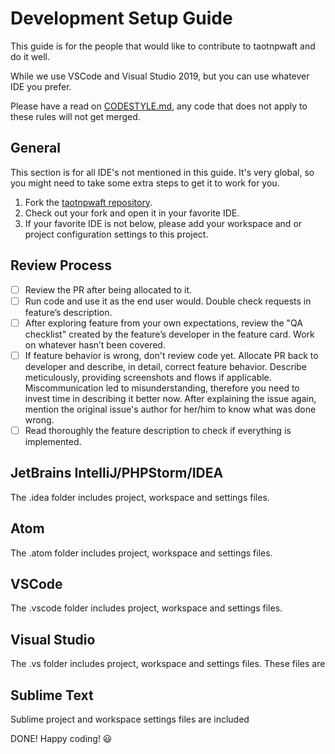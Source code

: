 # Development Setup Guide

This guide is for the people that would like to contribute to taotnpwaft and do it well.

While we use VSCode and Visual Studio 2019, but you can use whatever IDE you prefer.

Please have a read on [CODESTYLE.md](CODESTYLE.md), any code that does not apply to these rules will not get merged.

## General

This section is for all IDE's not mentioned in this guide.
It's very global, so you might need to take some extra steps to get it to work for you.

1. Fork the [taotnpwaft repository](https://github.com/gbowne1/taotnpwaft).
2. Check out your fork and open it in your favorite IDE.
3. If your favorite IDE is not below, please add your workspace and or project configuration settings to this project.

## Review Process

- [ ]  Review the PR after being allocated to it.
- [ ]  Run code and use it as the end user would. Double check requests in feature’s description.
- [ ]  After exploring feature from your own expectations, review the "QA checklist" created by the feature’s developer in the feature card. Work on whatever hasn’t been covered.
- [ ]  If feature behavior is wrong, don't review code yet. Allocate PR back to developer and describe, in detail, correct feature behavior. Describe meticulously, providing screenshots and flows if applicable. Miscommunication led to misunderstanding, therefore you need to invest time in describing it better now. After explaining the issue again, mention the original issue's author for her/him to know what was done wrong.
- [ ]  Read thoroughly the feature description to check if everything is implemented.

## JetBrains IntelliJ/PHPStorm/IDEA

The .idea folder includes project, workspace and settings files.

## Atom

The .atom folder includes project, workspace and settings files.

## VSCode

The .vscode folder includes project, workspace and settings files.

## Visual Studio

The .vs folder includes project, workspace and settings files.  These files are 

## Sublime Text

Sublime project and workspace settings files are included

DONE! Happy coding! :smiley:
